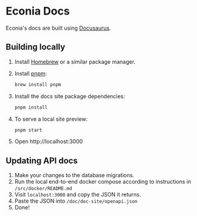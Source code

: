 # Econia Docs

Econia's docs are built using [Docusaurus].

## Building locally

1. Install [Homebrew] or a similar package manager.

1. Install [pnpm]:

   ```zsh
   brew install pnpm
   ```

1. Install the docs site package dependencies:

   ```zsh
   pnpm install
   ```

1. To serve a local site preview:

   ```zsh
   pnpm start
   ```

1. Open http://localhost:3000

[docusaurus]: https://docusaurus.io/
[homebrew]: https://brew.sh
[pnpm]: https://pnpm.io/

## Updating API docs

1. Make your changes to the database migrations.
2. Run the local end-to-end docker compose according to instructions in `/src/docker/README.md`
3. Visit `localhost:3000` and copy the JSON it returns.
4. Paste the JSON into `/doc/doc-site/openapi.json`
5. Done!
